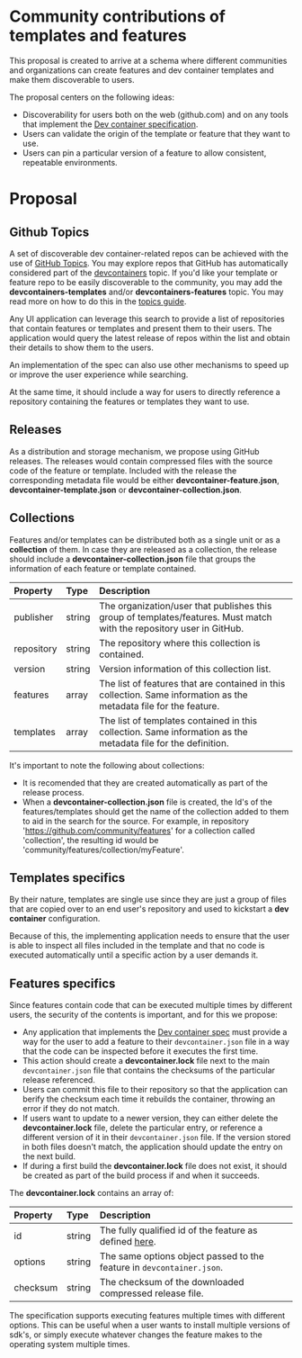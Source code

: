 # Community contributions of templates and features

This proposal is created to arrive at a schema where different communities and organizations can create features and dev container templates and make them discoverable to users.

The proposal centers on the following ideas:

- Discoverability for users both on the web (github.com) and on any tools that implement the [Dev container specification](../docs/specs/devcontainer-reference.md).
- Users can validate the origin of the template or feature that they want to use.
- Users can pin a particular version of a feature to allow consistent, repeatable environments.

# Proposal

## Github Topics

A set of discoverable dev container-related repos can be achieved with the use of [GitHub Topics](https://docs.github.com/en/repositories/managing-your-repositorys-settings-and-features/customizing-your-repository/classifying-your-repository-with-topics). You may explore repos that GitHub has automatically considered part of the [devcontainers](https://github.com/topics/devcontainers) topic. If you'd like your template or feature repo to be easily discoverable to the community, you may add the **devcontainers-templates** and/or **devcontainers-features** topic. You may read more on how to do this in the [topics guide](https://docs.github.com/en/repositories/managing-your-repositorys-settings-and-features/customizing-your-repository/classifying-your-repository-with-topics).

Any UI application can leverage this search to provide a list of repositories that contain features or templates and present them to their users. The application would query the latest release of repos within the list and obtain their details to show them to the users.

An implementation of the spec can also use other mechanisms to speed up or improve the user experience while searching.

At the same time, it should include a way for users to directly reference a repository containing the features or templates they want to use.

## Releases

As a distribution and storage mechanism, we propose using GitHub releases. The releases would contain compressed files with the source code of the feature or template. Included with the release the corresponding metadata file would be either **devcontainer-feature.json**, **devcontainer-template.json** or **devcontainer-collection.json**.

## Collections

Features and/or templates can be distributed both as a single unit or as a **collection** of them. In case they are released as a collection, the release should include a **devcontainer-collection.json** file that groups the information of each feature or template contained.

| Property | Type | Description |
| :--- | :--- | :--- |
| publisher | string | The organization/user that publishes this group of templates/features. Must match with the repository user in GitHub.|
| repository | string | The repository where this collection is contained.|
| version | string | Version information of this collection list.|
| features | array | The list of features that are contained in this collection. Same information as the metadata file for the feature.|
| templates | array | The list of templates contained in this collection. Same information as the metadata file for the definition.|

It's important to note the following about collections:

- It is recomended that they are created automatically as part of the release process.
- When a **devcontainer-collection.json** file is created, the Id's of the features/templates should get the name of the collection added to them to aid in the search for the source. For example, in repository 'https://github.com/community/features' for a collection called 'collection', the resulting id would be 'community/features/collection/myFeature'.

## Templates specifics

By their nature, templates are single use since they are just a group of files that are copied over to an end user's repository and used to kickstart a **dev container** configuration.

Because of this, the implementing application needs to ensure that the user is able to inspect all files included in the template and that no code is executed automatically until a specific action by a user demands it. 

## Features specifics

Since features contain code that can be executed multiple times by different users, the security of the contents is important, and for this we propose:

- Any application that implements the [Dev container spec](../docs/specs/devcontainer-reference.md) must provide a way for the user to add a feature to their `devcontainer.json` file in a way that the code can be inspected before it executes the first time.
- This action should create a **devcontainer.lock** file next to the main `devcontainer.json` file that contains the checksums of the particular release referenced.
- Users can commit this file to their repository so that the application can berify the checksum each time it rebuilds the container, throwing an error if they do not match.
- If users want to update to a newer version, they can either delete the **devcontainer.lock** file, delete the particular entry, or reference a different version of it in their `devcontainer.json` file. If the version stored in both files doesn't match, the application should update the entry on the next build.
- If during a first build the **devcontainer.lock** file does not exist, it should be created as part of the build process if and when it succeeds.

The **devcontainer.lock** contains an array of:

| Property | Type | Description |
| :--- | :--- | :--- |
| id | string | The fully qualified id of the feature as defined [here](./devcontainer-features.md#devcontainerjson-properties).|
| options | string | The same options object passed to the feature in `devcontainer.json`.|
| checksum | string | The checksum of the downloaded compressed release file.|

The specification supports executing features multiple times with different options. This can be useful when a user wants to install multiple versions of sdk's, or simply execute whatever changes the feature makes to the operating system multiple times.